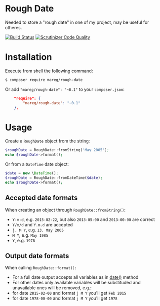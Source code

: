 # Rough Date
Needed to store a "rough date" in one of my project, may be useful for otheres.

[![Build Status](https://scrutinizer-ci.com/g/mareg/rough-date/badges/build.png?b=master)](https://scrutinizer-ci.com/g/mareg/rough-date/build-status/master)
[![Scrutinizer Code Quality](https://scrutinizer-ci.com/g/mareg/rough-date/badges/quality-score.png?b=master)](https://scrutinizer-ci.com/g/mareg/rough-date/?branch=master)

# Installation

Execute from shell the following command:
```bash
$ composer require mareg/rough-date
```
Or add `"mareg/rough-date": "~0.1"` to your `composer.json`:
```json
    "require": {
        "mareg/rough-date": "~0.1"
    },
```

# Usage

Create a `RoughDate` object from the string:
```php
$roughDate = RoughDate::fromString('May 2005');
echo $roughDate->format();
```

Or from a `DateTime` date object:
```php
$date = new \DateTime();
$roughDate = RoughDate::fromDateTime($date);
echo $roughDate->format();
```

## Accepted date formats
When creating an object through `RoughDate::fromString()`:

* `Y-m-d`, e.g. `2015-02-22`, but also `2013-05-00` and `2013-00-00` are correct
* `Y/m/d` and `Y.m.d` are accepted
* `j. M Y`, e.g. `13. May 2005`
* `M Y`, e.g. `May 1985`
* `Y`, e.g. `1978`

## Output date formats
When calling `RoughDate::format()`:
* For a full date output accepts all variables as in [date()](http://php.net/manual/en/function.date.php) method
* For other dates only available variables will be substituded and unavailable ones will be removed, e.g.:
 * for date `2015-02-00` and format `j M Y` you'll get `Feb 2015`
 * for date `1978-00-00` and format `j M Y` you'll get `1978`
